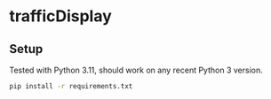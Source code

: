 # trafficDisplay

## Setup

Tested with Python 3.11, should work on any recent Python 3 version.

```bash
pip install -r requirements.txt
```